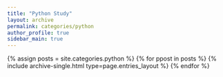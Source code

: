 ```yaml
---
title: "Python Study"
layout: archive
permalink: categories/python
author_profile: true
sidebar_main: true
---
```


{% assign posts = site.categories.python %}
{% for ppost in posts %} {% include archive-single.html type=page.entries_layout %} {% endfor %}